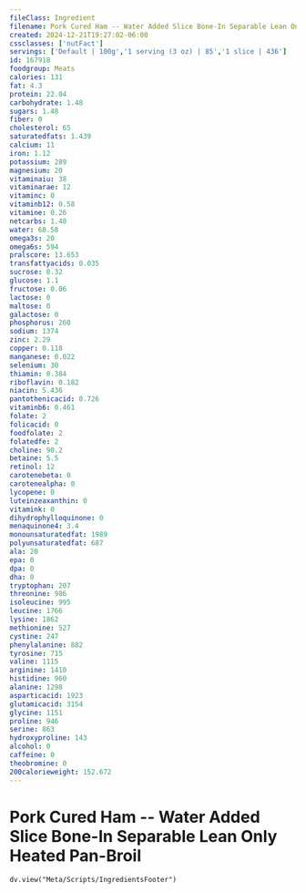 ```yaml
---
fileClass: Ingredient
filename: Pork Cured Ham -- Water Added Slice Bone-In Separable Lean Only Heated Pan-Broil
created: 2024-12-21T19:27:02-06:00
cssclasses: ['nutFact']
servings: ['Default | 100g','1 serving (3 oz) | 85','1 slice | 436']
id: 167918
foodgroup: Meats
calories: 131
fat: 4.3
protein: 22.04
carbohydrate: 1.48
sugars: 1.48
fiber: 0
cholesterol: 65
saturatedfats: 1.439
calcium: 11
iron: 1.12
potassium: 289
magnesium: 20
vitaminaiu: 38
vitaminarae: 12
vitaminc: 0
vitaminb12: 0.58
vitamine: 0.26
netcarbs: 1.48
water: 68.58
omega3s: 20
omega6s: 594
pralscore: 13.653
transfattyacids: 0.035
sucrose: 0.32
glucose: 1.1
fructose: 0.06
lactose: 0
maltose: 0
galactose: 0
phosphorus: 260
sodium: 1374
zinc: 2.29
copper: 0.118
manganese: 0.022
selenium: 30
thiamin: 0.384
riboflavin: 0.182
niacin: 5.436
pantothenicacid: 0.726
vitaminb6: 0.461
folate: 2
folicacid: 0
foodfolate: 2
folatedfe: 2
choline: 90.2
betaine: 5.5
retinol: 12
carotenebeta: 0
carotenealpha: 0
lycopene: 0
luteinzeaxanthin: 0
vitamink: 0
dihydrophylloquinone: 0
menaquinone4: 3.4
monounsaturatedfat: 1989
polyunsaturatedfat: 687
ala: 20
epa: 0
dpa: 0
dha: 0
tryptophan: 207
threonine: 986
isoleucine: 995
leucine: 1766
lysine: 1862
methionine: 527
cystine: 247
phenylalanine: 882
tyrosine: 715
valine: 1115
arginine: 1410
histidine: 960
alanine: 1298
asparticacid: 1923
glutamicacid: 3154
glycine: 1151
proline: 946
serine: 863
hydroxyproline: 143
alcohol: 0
caffeine: 0
theobromine: 0
200calorieweight: 152.672
---
```


# Pork Cured Ham -- Water Added Slice Bone-In Separable Lean Only Heated Pan-Broil

```dataviewjs
dv.view("Meta/Scripts/IngredientsFooter")
```